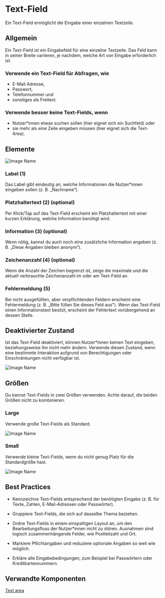 # Text-Field

Ein Text-Field ermöglicht die Eingabe einer einzelnen Textzeile.

## Allgemein

Ein Text-Field ist ein Eingabefeld für eine einzelne Textzeile. Das Feld kann in seiner Breite variieren, je nachdem, welche Art von Eingabe erforderlich ist.

### Verwende ein Text-Field für Abfragen, wie

* E-Mail Adresse,
* Passwort,
* Telefonnummer und
* sonstiges als Freitext.

### Verwende besser keine Text-Fields, wenn

* Nutzer*innen etwas suchen sollen (hier eignet sich ein Suchfeld) oder
* sie mehr als eine Zeile eingeben müssen (hier eignet sich die Text-Area).

## Elemente

![Image Name](assets/3_components/text-input/input-field-elements.png)

### Label (1)

Das Label gibt eindeutig an, welche Informationen die Nutzer*innen eingeben sollen (z. B. „Nachname“).

### Platzhaltertext (2) (optional)

Per Klick/Tap auf das Text-Field erscheint ein Platzhaltertext mit einer kurzen Erklärung, welche Information benötigt wird.

### Information (3) (optional)

Wenn nötig, kannst du auch noch eine zusätzliche Information angeben (z. B. „Diese Angaben bleiben anonym“).

### Zeichenanzahl (4) (optional)

Wenn die Anzahl der Zeichen begrenzt ist, zeige die maximale und die aktuell verbrauchte Zeichenanzahl im oder am Text-Field an.

### Fehlermeldung (5)

Bei nicht ausgefüllten, aber verpflichtenden Feldern erscheint eine Fehlermeldung (z. B. „Bitte füllen Sie dieses Feld aus"). Wenn das Text-Field einen Informationstext besitzt, erscheint der Fehlertext vorübergehend an dessen Stelle. 

## Deaktivierter Zustand

Ist das Text-Field deaktiviert, können Nutzer*innen keinen Text eingeben, beziehungsweise ihn nicht mehr ändern. Verwende diesen Zustand, wenn eine bestimmte Interaktion aufgrund von Berechtigungen oder Einschränkungen nicht verfügbar ist.

![Image Name](assets/3_components/text-input/input_disabled.png)

## Größen

Du kannst Text-Fields in zwei Größen verwenden. Achte darauf, die beiden Größen nicht zu kombinieren.

### Large

Verwende große Text-Fields als Standard.

![Image Name](assets/3_components/text-input/input-field-large.png)

### Small

Verwende kleine Text-Fields, wenn du nicht genug Platz für die Standardgröße hast.

![Image Name](assets/3_components/text-input/input-field-small.png)

## Best Practices

* Kennzeichne Text-Fields entsprechend der benötigten Eingabe (z. B. für Texte, Zahlen, E-Mail-Adressen oder Passwörter).

* Gruppiere Text-Fields, die sich auf dasselbe Thema beziehen.

* Ordne Text-Fields in einem einspaltigen Layout an, um den Bearbeitungsfluss der Nutzer*innen nicht zu stören. Ausnahmen sind logisch zusammenhängende Felder, wie Postleitzahl und Ort.

* Markiere Pflichtangaben und reduziere optionale Angaben so weit wie möglich.

* Erkläre alle Eingabebedingungen, zum Beispiel bei Passwörtern oder Kreditkartennummern.

## Verwandte Komponenten

<a href="https://www.brand-design.telekom.com/scale/?path=/usage/components-textarea--standard" target="_blank">Text area</a>

